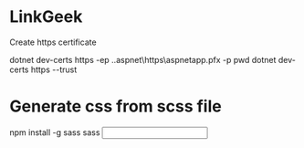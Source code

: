 # LinkGeek

Create https certificate

dotnet dev-certs https -ep .\.aspnet\https\aspnetapp.pfx -p pwd
dotnet dev-certs https --trust

# Generate css from scss file
npm install -g sass
sass <input> <output>